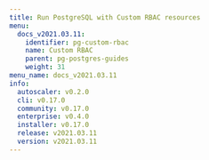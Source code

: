 ```yaml
---
title: Run PostgreSQL with Custom RBAC resources
menu:
  docs_v2021.03.11:
    identifier: pg-custom-rbac
    name: Custom RBAC
    parent: pg-postgres-guides
    weight: 31
menu_name: docs_v2021.03.11
info:
  autoscaler: v0.2.0
  cli: v0.17.0
  community: v0.17.0
  enterprise: v0.4.0
  installer: v0.17.0
  release: v2021.03.11
  version: v2021.03.11
---
```


